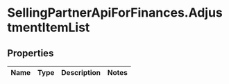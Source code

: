 # SellingPartnerApiForFinances.AdjustmentItemList

## Properties
Name | Type | Description | Notes
------------ | ------------- | ------------- | -------------



